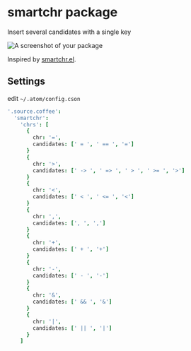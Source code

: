 # smartchr package

Insert several candidates with a single key

![A screenshot of your package](http://i.gyazo.com/d65638fee9e3854443b4846287f5d9b0.gif)

Inspired by [smartchr.el](https://github.com/imakado/emacs-smartchr/).

## Settings

edit `~/.atom/config.cson`

```coffeescript
'.source.coffee':
  'smartchr':
    'chrs': [
      {
        chr: '=',
        candidates: [' = ', ' == ', '=']
      }
      {
        chr: '>',
        candidates: [' -> ', ' => ', ' > ', ' >= ', '>']
      }
      {
        chr: '<',
        candidates: [' < ', ' <= ', '<']
      }
      {
        chr: ',',
        candidates: [', ', ',']
      }
      {
        chr: '+',
        candidates: [' + ', '+']
      }
      {
        chr: '-',
        candidates: [' - ', '-']
      }
      {
        chr: '&',
        candidates: [' && ', '&']
      }
      {
        chr: '|',
        candidates: [' || ', '|']
      }
    ]
```
